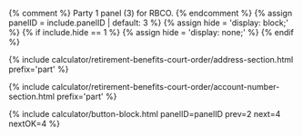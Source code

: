 {% comment %}
Party 1 panel (3) for RBCO.
{% endcomment %}
{% assign panelID = include.panelID | default: 3 %}
{% assign hide = 'display: block;' %}
{% if include.hide == 1 %} {% assign hide = 'display: none;' %} {% endif %}

<section id="panel-{{ panelID }}" class="calculator-panel" style="{{ hide }}"  markdown="1">

{% include calculator/retirement-benefits-court-order/address-section.html prefix='part' %}

{% include calculator/retirement-benefits-court-order/account-number-section.html prefix='part' %}

{% include calculator/button-block.html panelID=panelID prev=2 next=4 nextOK=4 %}

</section>
